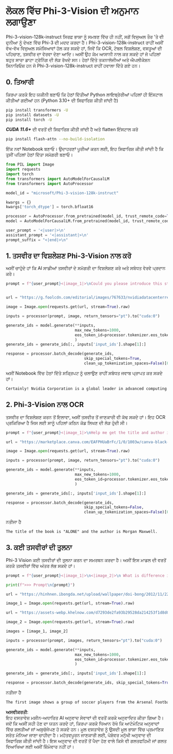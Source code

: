# **ਲੋਕਲ ਵਿੱਚ Phi-3-Vision ਦੀ ਅਨੁਮਾਨ ਲਗਾਉਣਾ**

Phi-3-vision-128k-instruct ਸਿਰਫ਼ ਭਾਸ਼ਾ ਨੂੰ ਸਮਝਣ ਵਿੱਚ ਹੀ ਨਹੀਂ, ਸਗੋਂ ਵਿਜੁਅਲ ਤੌਰ 'ਤੇ ਵੀ ਦੁਨੀਆ ਨੂੰ ਦੇਖਣ ਵਿੱਚ Phi-3 ਦੀ ਮਦਦ ਕਰਦਾ ਹੈ। Phi-3-vision-128k-instruct ਰਾਹੀਂ ਅਸੀਂ ਵੱਖ-ਵੱਖ ਵਿਜੁਅਲ ਸਮੱਸਿਆਵਾਂ ਹੱਲ ਕਰ ਸਕਦੇ ਹਾਂ, ਜਿਵੇਂ ਕਿ OCR, ਟੇਬਲ ਵਿਸ਼ਲੇਸ਼ਣ, ਵਸਤੂਆਂ ਦੀ ਪਹਿਚਾਣ, ਤਸਵੀਰ ਦਾ ਵੇਰਵਾ ਦੇਣਾ ਆਦਿ। ਅਸੀਂ ਉਹ ਕੰਮ ਆਸਾਨੀ ਨਾਲ ਕਰ ਸਕਦੇ ਹਾਂ ਜੋ ਪਹਿਲਾਂ ਬਹੁਤ ਸਾਰਾ ਡਾਟਾ ਟ੍ਰੇਨਿੰਗ ਦੀ ਲੋੜ ਰੱਖਦੇ ਸਨ। ਹੇਠਾਂ ਦਿੱਤੇ ਤਕਨਾਲੋਜੀਆਂ ਅਤੇ ਐਪਲੀਕੇਸ਼ਨ ਸਿਨਾਰਿਓਜ਼ ਹਨ ਜੋ Phi-3-vision-128k-instruct ਰਾਹੀਂ ਹਵਾਲਾ ਦਿੱਤੇ ਗਏ ਹਨ।

## **0. ਤਿਆਰੀ**

ਕਿਰਪਾ ਕਰਕੇ ਇਹ ਯਕੀਨੀ ਬਣਾਓ ਕਿ ਹੇਠਾਂ ਦਿੱਤੀਆਂ Python ਲਾਇਬ੍ਰੇਰੀਆਂ ਪਹਿਲਾਂ ਹੀ ਇੰਸਟਾਲ ਕੀਤੀਆਂ ਗਈਆਂ ਹਨ (Python 3.10+ ਦੀ ਸਿਫਾਰਿਸ਼ ਕੀਤੀ ਜਾਂਦੀ ਹੈ)

```bash
pip install transformers -U
pip install datasets -U
pip install torch -U
```

***CUDA 11.6+*** ਦੀ ਵਰਤੋਂ ਦੀ ਸਿਫਾਰਿਸ਼ ਕੀਤੀ ਜਾਂਦੀ ਹੈ ਅਤੇ flatten ਇੰਸਟਾਲ ਕਰੋ

```bash
pip install flash-attn --no-build-isolation
```

ਇੱਕ ਨਵਾਂ Notebook ਬਣਾਓ। ਉਦਾਹਰਣਾਂ ਪੂਰੀਆਂ ਕਰਨ ਲਈ, ਇਹ ਸਿਫਾਰਿਸ਼ ਕੀਤੀ ਜਾਂਦੀ ਹੈ ਕਿ ਤੁਸੀਂ ਪਹਿਲਾਂ ਹੇਠਾਂ ਦਿੱਤਾ ਸਮੱਗਰੀ ਬਣਾਓ।

```python
from PIL import Image
import requests
import torch
from transformers import AutoModelForCausalLM
from transformers import AutoProcessor

model_id = "microsoft/Phi-3-vision-128k-instruct"

kwargs = {}
kwargs['torch_dtype'] = torch.bfloat16

processor = AutoProcessor.from_pretrained(model_id, trust_remote_code=True)
model = AutoModelForCausalLM.from_pretrained(model_id, trust_remote_code=True, torch_dtype="auto").cuda()

user_prompt = '<|user|>\n'
assistant_prompt = '<|assistant|>\n'
prompt_suffix = "<|end|>\n"
```

## **1. ਤਸਵੀਰ ਦਾ ਵਿਸ਼ਲੇਸ਼ਣ Phi-3-Vision ਨਾਲ ਕਰੋ**

ਅਸੀਂ ਚਾਹੁੰਦੇ ਹਾਂ ਕਿ AI ਸਾਡੀਆਂ ਤਸਵੀਰਾਂ ਦੇ ਸਮੱਗਰੀ ਦਾ ਵਿਸ਼ਲੇਸ਼ਣ ਕਰੇ ਅਤੇ ਸਬੰਧਤ ਵੇਰਵੇ ਪ੍ਰਦਾਨ ਕਰੇ।

```python
prompt = f"{user_prompt}<|image_1|>\nCould you please introduce this stock to me?{prompt_suffix}{assistant_prompt}"


url = "https://g.foolcdn.com/editorial/images/767633/nvidiadatacenterrevenuefy2017tofy2024.png"

image = Image.open(requests.get(url, stream=True).raw)

inputs = processor(prompt, image, return_tensors="pt").to("cuda:0")

generate_ids = model.generate(**inputs, 
                              max_new_tokens=1000,
                              eos_token_id=processor.tokenizer.eos_token_id,
                              )
generate_ids = generate_ids[:, inputs['input_ids'].shape[1]:]

response = processor.batch_decode(generate_ids, 
                                  skip_special_tokens=True, 
                                  clean_up_tokenization_spaces=False)[0]
```

ਅਸੀਂ Notebook ਵਿੱਚ ਹੇਠਾਂ ਦਿੱਤੇ ਸਕ੍ਰਿਪਟ ਨੂੰ ਚਲਾਉਣ ਰਾਹੀਂ ਸਬੰਧਤ ਜਵਾਬ ਪ੍ਰਾਪਤ ਕਰ ਸਕਦੇ ਹਾਂ।

```txt
Certainly! Nvidia Corporation is a global leader in advanced computing and artificial intelligence (AI). The company designs and develops graphics processing units (GPUs), which are specialized hardware accelerators used to process and render images and video. Nvidia's GPUs are widely used in professional visualization, data centers, and gaming. The company also provides software and services to enhance the capabilities of its GPUs. Nvidia's innovative technologies have applications in various industries, including automotive, healthcare, and entertainment. The company's stock is publicly traded and can be found on major stock exchanges.
```

## **2. Phi-3-Vision ਨਾਲ OCR**

ਤਸਵੀਰ ਦਾ ਵਿਸ਼ਲੇਸ਼ਣ ਕਰਨ ਤੋਂ ਇਲਾਵਾ, ਅਸੀਂ ਤਸਵੀਰ ਤੋਂ ਜਾਣਕਾਰੀ ਵੀ ਕੱਢ ਸਕਦੇ ਹਾਂ। ਇਹ OCR ਪ੍ਰਕਿਰਿਆ ਹੈ ਜਿਸ ਲਈ ਸਾਨੂੰ ਪਹਿਲਾਂ ਕਠਿਨ ਕੋਡ ਲਿਖਣ ਦੀ ਲੋੜ ਹੁੰਦੀ ਸੀ।

```python
prompt = f"{user_prompt}<|image_1|>\nHelp me get the title and author information of this book?{prompt_suffix}{assistant_prompt}"

url = "https://marketplace.canva.com/EAFPHUaBrFc/1/0/1003w/canva-black-and-white-modern-alone-story-book-cover-QHBKwQnsgzs.jpg"

image = Image.open(requests.get(url, stream=True).raw)

inputs = processor(prompt, image, return_tensors="pt").to("cuda:0")

generate_ids = model.generate(**inputs, 
                              max_new_tokens=1000,
                              eos_token_id=processor.tokenizer.eos_token_id,
                              )

generate_ids = generate_ids[:, inputs['input_ids'].shape[1]:]

response = processor.batch_decode(generate_ids, 
                                  skip_special_tokens=False, 
                                  clean_up_tokenization_spaces=False)[0]

```

ਨਤੀਜਾ ਹੈ

```txt
The title of the book is "ALONE" and the author is Morgan Maxwell.
```

## **3. ਕਈ ਤਸਵੀਰਾਂ ਦੀ ਤੁਲਨਾ**

Phi-3 Vision ਕਈ ਤਸਵੀਰਾਂ ਦੀ ਤੁਲਨਾ ਕਰਨ ਦਾ ਸਮਰਥਨ ਕਰਦਾ ਹੈ। ਅਸੀਂ ਇਸ ਮਾਡਲ ਦੀ ਵਰਤੋਂ ਕਰਕੇ ਤਸਵੀਰਾਂ ਵਿੱਚ ਅੰਤਰ ਲੱਭ ਸਕਦੇ ਹਾਂ।

```python
prompt = f"{user_prompt}<|image_1|>\n<|image_2|>\n What is difference in this two images?{prompt_suffix}{assistant_prompt}"

print(f">>> Prompt\n{prompt}")

url = "https://hinhnen.ibongda.net/upload/wallpaper/doi-bong/2012/11/22/arsenal-wallpaper-free.jpg"

image_1 = Image.open(requests.get(url, stream=True).raw)

url = "https://assets-webp.khelnow.com/d7293de2fa93b29528da214253f1d8d0/news/uploads/2021/07/Arsenal-1024x576.jpg.webp"

image_2 = Image.open(requests.get(url, stream=True).raw)

images = [image_1, image_2]

inputs = processor(prompt, images, return_tensors="pt").to("cuda:0")

generate_ids = model.generate(**inputs, 
                              max_new_tokens=1000,
                              eos_token_id=processor.tokenizer.eos_token_id,
                              )

generate_ids = generate_ids[:, inputs['input_ids'].shape[1]:]

response = processor.batch_decode(generate_ids, skip_special_tokens=True, clean_up_tokenization_spaces=False)[0]
```

ਨਤੀਜਾ ਹੈ

```txt
The first image shows a group of soccer players from the Arsenal Football Club posing for a team photo with their trophies, while the second image shows a group of soccer players from the Arsenal Football Club celebrating a victory with a large crowd of fans in the background. The difference between the two images is the context in which the photos were taken, with the first image focusing on the team and their trophies, and the second image capturing a moment of celebration and victory.
```

**ਅਸਵੀਕਰਤੀ**:  
ਇਹ ਦਸਤਾਵੇਜ਼ ਮਸ਼ੀਨ-ਅਧਾਰਿਤ AI ਅਨੁਵਾਦ ਸੇਵਾਵਾਂ ਦੀ ਵਰਤੋਂ ਕਰਕੇ ਅਨੁਵਾਦਿਤ ਕੀਤਾ ਗਿਆ ਹੈ। ਜਦੋਂ ਕਿ ਅਸੀਂ ਸਹੀ ਹੋਣ ਦਾ ਯਤਨ ਕਰਦੇ ਹਾਂ, ਕਿਰਪਾ ਕਰਕੇ ਧਿਆਨ ਰੱਖੋ ਕਿ ਆਟੋਮੇਟਿਕ ਅਨੁਵਾਦਾਂ ਵਿੱਚ ਗਲਤੀਆਂ ਜਾਂ ਅਸੁਚੱਜੇਪਣ ਹੋ ਸਕਦੇ ਹਨ। ਮੂਲ ਦਸਤਾਵੇਜ਼ ਨੂੰ ਉਸਦੀ ਮੂਲ ਭਾਸ਼ਾ ਵਿੱਚ ਪ੍ਰਮਾਣਿਕ ਸਰੋਤ ਮੰਨਿਆ ਜਾਣਾ ਚਾਹੀਦਾ ਹੈ। ਮਹੱਤਵਪੂਰਨ ਜਾਣਕਾਰੀ ਲਈ, ਪੇਸ਼ੇਵਰ ਮਨੁੱਖੀ ਅਨੁਵਾਦ ਦੀ ਸਿਫਾਰਿਸ਼ ਕੀਤੀ ਜਾਂਦੀ ਹੈ। ਇਸ ਅਨੁਵਾਦ ਦੀ ਵਰਤੋਂ ਤੋਂ ਪੈਦਾ ਹੋਣ ਵਾਲੇ ਕਿਸੇ ਵੀ ਗਲਤਫਹਿਮੀ ਜਾਂ ਗਲਤ ਵਿਆਖਿਆ ਲਈ ਅਸੀਂ ਜ਼ਿੰਮੇਵਾਰ ਨਹੀਂ ਹਾਂ।